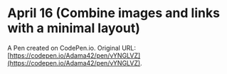 # April 16 (Combine images and links with a minimal layout)

A Pen created on CodePen.io. Original URL: [https://codepen.io/Adama42/pen/vYNGLVZ](https://codepen.io/Adama42/pen/vYNGLVZ).


